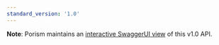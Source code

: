 ```yaml
---
standard_version: '1.0'
---
```

**Note**: Porism maintains an [interactive SwaggerUI view](https://api.porism.com/ServiceDirectoryService/swagger-ui/index.html) of this v1.0 API.